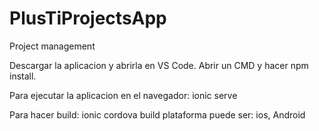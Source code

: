 # PlusTiProjectsApp
Project management

Descargar la aplicacion y abrirla en VS Code.
Abrir un CMD y hacer npm install.

Para ejecutar la aplicacion en el navegador: ionic serve

Para hacer build: ionic cordova build <plataforma>
plataforma puede ser: ios, Android
